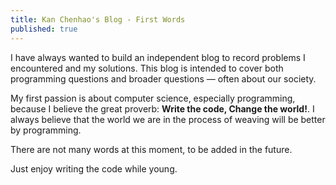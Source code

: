 ```yaml
---
title: Kan Chenhao's Blog - First Words
published: true
---
```


I have always wanted to build an independent blog to record problems I encountered and my solutions. This blog is intended to cover both programming  questions and broader questions — often about our society.

My first passion is about computer science, especially programming, because I believe the great proverb: **Write the code, Change the world!**. I always believe that the world we are in the process of weaving will be better by programming.

There are not many words at this moment, to be added in the future.

Just enjoy writing the code while young.

<!-- Jupyter notebook convert to markdown format:

```bash
jupyter nbconvert --to markdown notebook.ipynb
```

# Display style:

$$
R_{\mu \nu} - {1 \over 2}g_{\mu \nu}\,R + g_{\mu \nu} \Lambda
= {8 \pi G \over c^4} T_{\mu \nu}
$$

\\[
R_{\mu \nu} - {1 \over 2}g_{\mu \nu}\,R + g_{\mu \nu} \Lambda
= {8 \pi G \over c^4} T_{\mu \nu}
\\]

# Inline display style:

Inline display: $$ i={\sqrt[{n}]{\left({\frac {FV}{PV}}\right)}}-1 $$ inline display?

Inline display: \\(i={\sqrt[{n}]{\left({\frac {FV}{PV}}\right)}}-1\\) inline display?


# video iframe

<video controls="" preload="none" poster="http://media.w3.org/2010/05/sintel/poster.png"><source src="http://media.w3.org/2010/05/sintel/trailer.mp4" type="video/mp4"><p>Your user agent does not support the HTML5 Video element.</p></video>

<iframe src="https://www.youtube.com/embed/L519dCHUCog" frameborder="0" allow="accelerometer; autoplay; encrypted-media; gyroscope; picture-in-picture" allowfullscreen onload="this.height=this.scrollWidth*9/16"></iframe> -->
